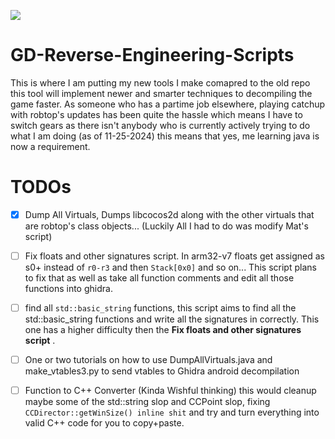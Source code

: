 <p><a href="https://discord.gg/C3VjpJqCFe"><img src=https://img.shields.io/badge/Discord_Server-3670a0?style=for-the-badge&logo=discord&logoColor=white></a>
</p>


# GD-Reverse-Engineering-Scripts
This is where I am putting my new tools I make comapred to the old repo this tool will implement newer and smarter techniques to decompiling the game faster.
As someone who has a partime job elsewhere, playing catchup with robtop's updates has been quite the hassle which means I have to switch gears as there isn't
anybody who is currently actively trying to do what I am doing (as of 11-25-2024) this means that yes, me learning java is now a requirement.



# TODOs
- [X] Dump All Virtuals, Dumps libcocos2d along with the other virtuals that are robtop's class objects... (Luckily All I had to do was modify Mat's script)

- [ ] Fix floats and other signatures script. In arm32-v7 floats get assigned as s0+ instead of `r0-r3` and then `Stack[0x0]` and so on... This script plans to fix that as well as take all
function comments and edit all those functions into ghidra.

- [ ] find all `std::basic_string` functions, this script aims to find all the std::basic_string functions and write all the signatures in correctly. This one has a higher difficulty
      then the __Fix floats and other signatures script__ .

- [ ] One or two tutorials on how to use DumpAllVirtuals.java and make_vtables3.py to send vtables to Ghidra android decompilation

- [ ] Function to C++ Converter (Kinda Wishful thinking) this would cleanup maybe some of the std::string slop and CCPoint slop, fixing `CCDirector::getWinSize() inline shit` and try and turn everything into valid C++ code for you to copy+paste. 

